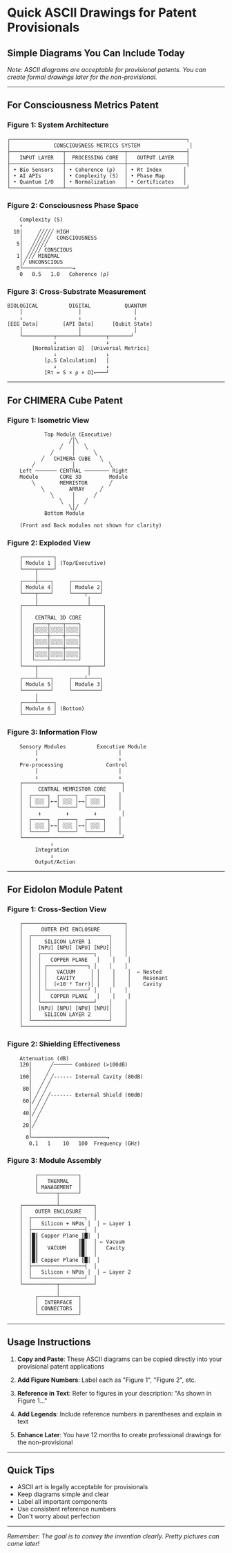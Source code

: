 # Quick ASCII Drawings for Patent Provisionals
## Simple Diagrams You Can Include Today

*Note: ASCII diagrams are acceptable for provisional patents. You can create formal drawings later for the non-provisional.*

---

## For Consciousness Metrics Patent

### Figure 1: System Architecture
```
┌─────────────────────────────────────────────────────────┐
│              CONSCIOUSNESS METRICS SYSTEM                │
├─────────────────┬───────────────────┬───────────────────┤
│   INPUT LAYER   │  PROCESSING CORE  │   OUTPUT LAYER    │
├─────────────────┼───────────────────┼───────────────────┤
│ • Bio Sensors   │ • Coherence (ρ)   │ • Rτ Index       │
│ • AI APIs       │ • Complexity (S)  │ • Phase Map      │
│ • Quantum I/O   │ • Normalization   │ • Certificates   │
└─────────────────┴───────────────────┴───────────────────┘
```

### Figure 2: Consciousness Phase Space
```
    Complexity (S)
    ↑
  10│     ╱╱╱╱╱ HIGH 
    │    ╱╱╱╱╱  CONSCIOUSNESS
   5│   ╱╱╱╱╱   
    │  ╱╱╱╱ CONSCIOUS
   1│ ╱╱╱ MINIMAL
    │╱ UNCONSCIOUS
   0└────────────────→
    0   0.5   1.0   Coherence (ρ)
```

### Figure 3: Cross-Substrate Measurement
```
BIOLOGICAL          DIGITAL           QUANTUM
    │                  │                 │
    ↓                  ↓                 ↓
[EEG Data]        [API Data]      [Qubit State]
    │                  │                 │
    └──────────┬───────┴────────┬───────┘
               ↓                ↓
        [Normalization Ω]  [Universal Metrics]
               ↓                ↓
            [ρ,S Calculation]   │
               ↓                ↓
            [Rτ = S × ρ × Ω]←───┘
```

---

## For CHIMERA Cube Patent

### Figure 1: Isometric View
```
            Top Module (Executive)
                    ╱│╲
                 ╱   │   ╲
              ╱      │      ╲
           ╱   CHIMERA CUBE   ╲
        ╱            │           ╲
    Left ─────── CENTRAL ──────── Right
    Module       CORE 3D         Module
        ╲        MEMRISTOR       ╱
           ╲        ARRAY     ╱
              ╲      │      ╱
                 ╲   │   ╱
                    ╲│╱
            Bottom Module
    
    (Front and Back modules not shown for clarity)
```

### Figure 2: Exploded View
```
    ┌──────────┐
    │ Module 1 │ (Top/Executive)
    └────┬─────┘
         │
    ┌────┼────┐     ┌─────────┐
    │ Module 4│     │ Module 2│
    └────┬────┘     └────┬────┘
         │                │
    ┌────┴────────────────┴────┐
    │                          │
    │    CENTRAL 3D CORE       │
    │   ┌────┬────┬────┐       │
    │   │░░░░│░░░░│░░░░│       │
    │   ├────┼────┼────┤       │
    │   │░░░░│░░░░│░░░░│       │
    │   ├────┼────┼────┤       │
    │   │░░░░│░░░░│░░░░│       │
    │   └────┴────┴────┘       │
    └────┬────────────────┬────┘
         │                │
    ┌────┴────┐     ┌────┴────┐
    │ Module 5│     │ Module 3│
    └─────────┘     └─────────┘
         │
    ┌────┴─────┐
    │ Module 6 │ (Bottom)
    └──────────┘
```

### Figure 3: Information Flow
```
    Sensory Modules          Executive Module
         │                          │
         ↓                          ↓
    Pre-processing              Control
         │                          │
         ↓                          ↓
    ┌────────────────────────────────┐
    │     CENTRAL MEMRISTOR CORE     │
    │  ┌─────┐  ┌─────┐  ┌─────┐    │
    │  │ ░░░ │←→│ ░░░ │←→│ ░░░ │    │
    │  └─────┘  └─────┘  └─────┘    │
    │     ↕        ↕        ↕        │
    │  ┌─────┐  ┌─────┐  ┌─────┐    │
    │  │ ░░░ │←→│ ░░░ │←→│ ░░░ │    │
    │  └─────┘  └─────┘  └─────┘    │
    └────────────────────────────────┘
              ↓
         Integration
              ↓
         Output/Action
```

---

## For Eidolon Module Patent

### Figure 1: Cross-Section View
```
    ┌─────────────────────────────────┐
    │      OUTER EMI ENCLOSURE        │
    │  ┌─────────────────────────┐    │
    │  │    SILICON LAYER 1      │    │
    │  │  [NPU] [NPU] [NPU] [NPU]│    │
    │  │  ┌─────────────────┐    │    │
    │  │  │   COPPER PLANE   │    │    │
    │  │  │ ┌─────────────┐ │    │    │
    │  │  │ │   VACUUM     │ │    │    │  ← Nested
    │  │  │ │   CAVITY     │ │    │    │    Resonant
    │  │  │ │  (<10⁻³ Torr)│ │    │    │    Cavity
    │  │  │ └─────────────┘ │    │    │
    │  │  │   COPPER PLANE   │    │    │
    │  │  └─────────────────┘    │    │
    │  │  [NPU] [NPU] [NPU] [NPU]│    │
    │  │    SILICON LAYER 2      │    │
    │  └─────────────────────────┘    │
    └─────────────────────────────────┘
```

### Figure 2: Shielding Effectiveness
```
    Attenuation (dB)
    120│      ╱────── Combined (>100dB)
       │     ╱
    100│    ╱ ╱------ Internal Cavity (80dB)
       │   ╱ ╱
     80│  ╱ ╱
       │ ╱ ╱ ╱------- External Shield (60dB)
     60│╱ ╱ ╱
       │ ╱ ╱
     40│╱ ╱
       │ ╱
     20│╱
       │
      0└────────────────────────→
       0.1   1    10   100  Frequency (GHz)
```

### Figure 3: Module Assembly
```
         ┌─────────────┐
         │   THERMAL   │
         │ MANAGEMENT  │
         └──────┬──────┘
                │
    ┌───────────┴───────────┐
    │    OUTER ENCLOSURE    │
    │  ┌─────────────────┐  │
    │  │   Silicon + NPUs │  │ ← Layer 1
    │  ├─────────────────┤  │
    │  │█║ Copper Plane ║█│  │
    │  │█║             ║█│  │ ← Vacuum
    │  │█║   VACUUM    ║█│  │   Cavity
    │  │█║             ║█│  │
    │  │█║ Copper Plane ║█│  │
    │  ├─────────────────┤  │
    │  │   Silicon + NPUs │  │ ← Layer 2
    │  └─────────────────┘  │
    └───────────┬───────────┘
                │
         ┌──────┴──────┐
         │  INTERFACE  │
         │ CONNECTORS  │
         └─────────────┘
```

---

## Usage Instructions

1. **Copy and Paste**: These ASCII diagrams can be copied directly into your provisional patent applications

2. **Add Figure Numbers**: Label each as "Figure 1", "Figure 2", etc.

3. **Reference in Text**: Refer to figures in your description: "As shown in Figure 1..."

4. **Add Legends**: Include reference numbers in parentheses and explain in text

5. **Enhance Later**: You have 12 months to create professional drawings for the non-provisional

---

## Quick Tips

- ASCII art is legally acceptable for provisionals
- Keep diagrams simple and clear
- Label all important components
- Use consistent reference numbers
- Don't worry about perfection

---

*Remember: The goal is to convey the invention clearly. Pretty pictures can come later!*
